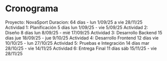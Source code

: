 <h1>Cronograma</h1>
Proyecto: NovaSport	Duracion: 64 días - lun 1/09/25	a vie 28/11/25	
Actividad 1: Planificación	5 días	lun 1/09/25 - vie 5/09/25	
Actividad 2: Diseño	8 días	lun 8/09/25 - mié 17/09/25	
Actividad 3: Desarrollo Backend	15 días	jue 18/09/25 - jue 9/10/25	
Actividad 4: Desarrollo Frontend	12 días	vie 10/10/25 - lun 27/10/25	
Actividad 5: Pruebas e Integración	14 días	mar 28/10/25 - vie 14/11/25	
Actividad 6: Entrega Final	11 días	sáb 15/11/25 - vie 28/11/25	
